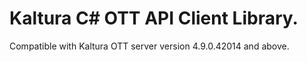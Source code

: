 # Kaltura C# OTT API Client Library.
Compatible with Kaltura OTT server version 4.9.0.42014 and above.
